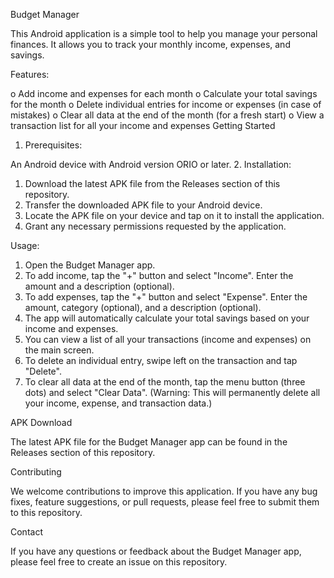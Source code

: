 Budget Manager

This Android application is a simple tool to help you manage your personal finances. It allows you to track your monthly income, expenses, and savings.

Features:

o Add income and expenses for each month
o Calculate your total savings for the month
o Delete individual entries for income or expenses (in case of mistakes)
o Clear all data at the end of the month (for a fresh start)
o View a transaction list for all your income and expenses
Getting Started

1. Prerequisites:

  An Android device with Android version ORIO or later.
2. Installation:

 1. Download the latest APK file from the Releases section of this repository.
 2. Transfer the downloaded APK file to your Android device.
 3. Locate the APK file on your device and tap on it to install the application.
 4. Grant any necessary permissions requested by the application.

Usage:

1. Open the Budget Manager app.
2. To add income, tap the "+" button and select "Income". Enter the amount and a description (optional).
3. To add expenses, tap the "+" button and select "Expense". Enter the amount, category (optional), and a description (optional).
4. The app will automatically calculate your total savings based on your income and expenses.
5. You can view a list of all your transactions (income and expenses) on the main screen.
6. To delete an individual entry, swipe left on the transaction and tap "Delete".
7. To clear all data at the end of the month, tap the menu button (three dots) and select "Clear Data". (Warning: This will permanently delete all your income, expense, and transaction data.)

APK Download

 The latest APK file for the Budget Manager app can be found in the Releases section of this repository.

Contributing

We welcome contributions to improve this application. If you have any bug fixes, feature suggestions, or pull requests, please feel free to submit them to this repository.

Contact

If you have any questions or feedback about the Budget Manager app, please feel free to create an issue on this repository.
